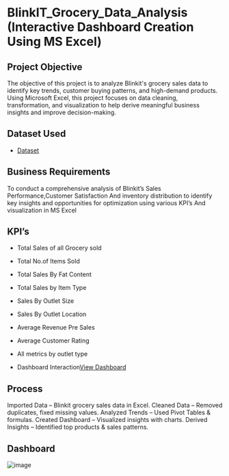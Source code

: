 # BlinkIT_Grocery_Data_Analysis (Interactive Dashboard Creation Using MS Excel)

## Project Objective
The objective of this project is to analyze Blinkit's grocery sales data to identify key trends, customer buying patterns, and high-demand products. Using Microsoft Excel, this project focuses on data cleaning, transformation, and visualization to help derive meaningful business insights and improve decision-making.

## Dataset Used 
- <a href="https://github.com/Rakshith2552/Data_Analysis_Dashboard/blob/main/BlinkIt_project.xlsx">Dataset</a>

## Business Requirements
To conduct a comprehensive analysis of Blinkit’s Sales Performance,Customer Satisfaction
And inventory distribution to identify key insights and opportunities for optimization using various KPI’s 
And visualization in MS Excel 

## KPI’s
- Total Sales of all Grocery sold 
- Total No.of Items Sold 
- Total Sales By Fat Content
- Total Sales by Item Type
- Sales By Outlet Size
- Sales By Outlet Location
- Average Revenue Pre Sales
- Average Customer Rating
- All metrics by outlet type

- Dashboard Interaction<a href="https://github.com/Rakshith2552/Data_Analysis_Dashboard/blob/main/Blinkit_DashBoard.png">View Dashboard</a>

## Process
Imported Data – Blinkit grocery sales data in Excel.
Cleaned Data – Removed duplicates, fixed missing values.
Analyzed Trends – Used Pivot Tables & formulas.
Created Dashboard – Visualized insights with charts.
Derived Insights – Identified top products & sales patterns.

## Dashboard
![image](https://github.com/user-attachments/assets/84b19bfa-b286-448d-9f1b-aa1790fe8b76)

